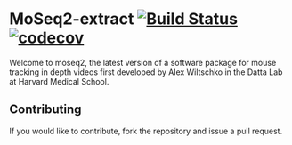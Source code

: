 # MoSeq2-extract [![Build Status](https://travis-ci.com/dattalab/moseq2-extract.svg?token=gvoikVySDHEmvHT7Dbed&branch=master)](https://travis-ci.com/dattalab/moseq2-extract) [![codecov](https://codecov.io/gh/dattalab/moseq2-extract/branch/master/graph/badge.svg?token=ICPjpMMwYZ)](https://codecov.io/gh/dattalab/moseq2-extract)

Welcome to moseq2, the latest version of a software package for mouse tracking in depth videos first developed by Alex Wiltschko in the Datta Lab at Harvard Medical School.

## Contributing

If you would like to contribute, fork the repository and issue a pull request.  
